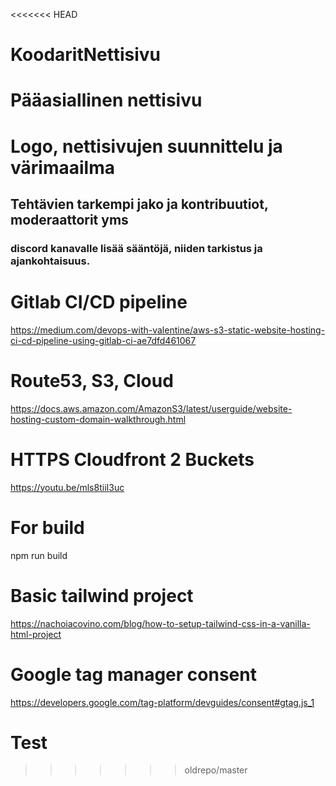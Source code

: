 <<<<<<< HEAD
# KoodaritNettisivu
Pääasiallinen nettisivu
=======
# Logo, nettisivujen suunnittelu ja värimaailma
## Tehtävien tarkempi jako ja kontribuutiot, moderaattorit yms
### discord kanavalle lisää sääntöjä, niiden tarkistus ja ajankohtaisuus.

# Gitlab CI/CD pipeline
https://medium.com/devops-with-valentine/aws-s3-static-website-hosting-ci-cd-pipeline-using-gitlab-ci-ae7dfd461067


# Route53, S3, Cloud
https://docs.aws.amazon.com/AmazonS3/latest/userguide/website-hosting-custom-domain-walkthrough.html

# HTTPS Cloudfront 2 Buckets
https://youtu.be/mls8tiiI3uc

# For build
npm run build

# Basic tailwind project
https://nachoiacovino.com/blog/how-to-setup-tailwind-css-in-a-vanilla-html-project

# Google tag manager consent
https://developers.google.com/tag-platform/devguides/consent#gtag.js_1

# Test
>>>>>>> oldrepo/master
